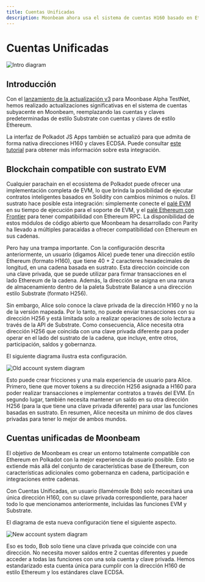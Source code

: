 ```yaml
---
title: Cuentas Unificadas
description: Moonbeam ahora usa el sistema de cuentas H160 basado en Ethereum de forma nativa y es compatible con Polkadot JS Apps
---
```

# Cuentas Unificadas

![Intro diagram](/images/learn/unifiedaccounts-banner.png)

## Introducción

Con el [lanzamiento de la actualización v3](https://www.purestake.com/news/moonbeam-network-upgrades-account-structure-to-match-ethereum/) para Moonbase Alpha TestNet, hemos realizado actualizaciones significativas en el sistema de cuentas subyacente en Moonbeam, reemplazando las cuentas y claves predeterminadas de estilo Substrate con cuentas y claves de estilo Ethereum.

La interfaz de Polkadot JS Apps también se actualizó para que admita de forma nativa direcciones H160 y claves ECDSA. Puede consultar [este tutorial](/integrations/wallets/polkadotjs/) para obtener más información sobre esta integración.

## Blockchain compatible con sustrato EVM

Cualquier parachain en el ecosistema de Polkadot puede ofrecer una implementación completa de EVM, lo que brinda la posibilidad de ejecutar contratos inteligentes basados en Solidity con cambios mínimos o nulos. El sustrato hace posible esta integración: simplemente conecte el [palé EVM](https://docs.rs/pallet-evm/2.0.1/pallet_evm/) en su tiempo de ejecución para el soporte de EVM, y el [palé Ethereum con Frontier](https://github.com/paritytech/frontier) para tener compatibilidad con Ethereum RPC. La disponibilidad de estos módulos de código abierto que Moonbeam ha desarrollado con Parity ha llevado a múltiples paracaídas a ofrecer compatibilidad con Ethereum en sus cadenas.

Pero hay una trampa importante. Con la configuración descrita anteriormente, un usuario (digamos Alice) puede tener una dirección estilo Ethereum (formato H160), que tiene 40 + 2 caracteres hexadecimales de longitud, en una cadena basada en sustrato. Esta dirección coincide con una clave privada, que se puede utilizar para firmar transacciones en el lado Ethereum de la cadena. Además, la dirección se asigna en una ranura de almacenamiento dentro de la paleta Substrate Balance a una dirección estilo Substrate (formato H256). 

Sin embargo, Alice solo conoce la clave privada de la dirección H160 y no la de la versión mapeada. Por lo tanto, no puede enviar transacciones con su dirección H256 y está limitada solo a realizar operaciones de solo lectura a través de la API de Substrate. Como consecuencia, Alice necesita otra dirección H256 que coincida con una clave privada diferente para poder operar en el lado del sustrato de la cadena, que incluye, entre otros, participación, saldos y gobernanza. 

El siguiente diagrama ilustra esta configuración.

![Old account system diagram](/images/learn/unifiedaccounts-images-1.png)

Esto puede crear fricciones y una mala experiencia de usuario para Alice. Primero, tiene que mover tokens a su dirección H256 asignada a H160 para poder realizar transacciones e implementar contratos a través del EVM. En segundo lugar, también necesita mantener un saldo en su otra dirección H256 (para la que tiene una clave privada diferente) para usar las funciones basadas en sustrato. En resumen, Alice necesita un mínimo de dos claves privadas para tener lo mejor de ambos mundos.

## Cuentas unificadas de Moonbeam

El objetivo de Moonbeam es crear un entorno totalmente compatible con Ethereum en Polkadot con la mejor experiencia de usuario posible. Esto se extiende más allá del conjunto de características base de Ethereum, con características adicionales como gobernanza en cadena, participación e integraciones entre cadenas.

Con Cuentas Unificadas, un usuario (llamémosle Bob) solo necesitará una única dirección H160, con su clave privada correspondiente, para hacer todo lo que mencionamos anteriormente, incluidas las funciones EVM y Substrate.

El diagrama de esta nueva configuración tiene el siguiente aspecto.

![New account system diagram](/images/learn/unifiedaccounts-images-2.png)

Eso es todo, Bob solo tiene una clave privada que coincide con una dirección. No necesita mover saldos entre 2 cuentas diferentes y puede acceder a todas las funciones con una sola cuenta y clave privada. Hemos estandarizado esta cuenta única para cumplir con la dirección H160 de estilo Ethereum y los estándares clave ECDSA.
